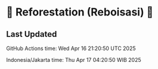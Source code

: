 
# 🌳 Reforestation (Reboisasi) 🌲

## Last Updated

GitHub Actions time: Wed Apr 16 21:20:50 UTC 2025

Indonesia/Jakarta time: Thu Apr 17 04:20:50 WIB 2025
